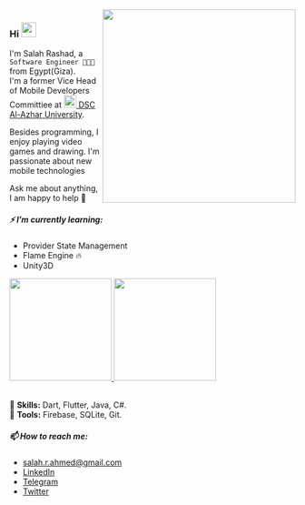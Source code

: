 <img src="https://techflaver.com/wp-content/uploads/2022/03/9-Websites-To-Get-Beautiful-Free-Illustrations-Every-Web-Developer-Should-Know.png" min-width="340px" max-width="400px" width="340px" align="right">

### Hi <img src="https://media.giphy.com/media/hvRJCLFzcasrR4ia7z/giphy.gif" width="26px" height="26px">

<p align="left">
I'm Salah Rashad, a <code>Software Engineer 👨🏻‍💻</code> from Egypt(Giza).<br>
I'm a former Vice Head of Mobile Developers Committiee at
<a href="https://dsc.community.dev/al-azhar-university/" target="_blank"><img src="https://seeklogo.com/images/G/google-developers-logo-F8BF3155AC-seeklogo.com.png" width="22px"/> DSC Al-Azhar University</a>.

Besides programming, I enjoy playing video games and drawing.
I'm passionate about new mobile technologies

Ask me about anything, I am happy to help 💛

##### ⚡ I’m currently learning:

- Provider State Management
- Flame Engine 🔥
- Unity3D

</p>

<div>
  <a href="https://github.com/salah-rashad">
  <img height="180em" src="https://github-readme-stats.vercel.app/api?username=salah-rashad&count_private=true&show_icons=true&theme=radical&hide_border=true"/>
  <img height="180em" src="https://github-readme-stats.vercel.app/api/top-langs/?username=salah-rashad&layout=compact&langs_count=7&theme=radical&hide_border=true"/>
  </a>
</div>
<br>

<p align="left">
  🦄 <strong>Skills:</strong> Dart, Flutter, Java, C#.<br/>
  🧰 <strong>Tools:</strong> Firebase, SQLite, Git.
</p>

##### 📫 How to reach me:
- salah.r.ahmed@gmail.com
- [LinkedIn](https://www.linkedin.com/in/salah-rashad/)
- [Telegram](https://t.me/Sala7_Ra4ad)
- [Twitter](https://twitter.com/SalahRAhmed)
